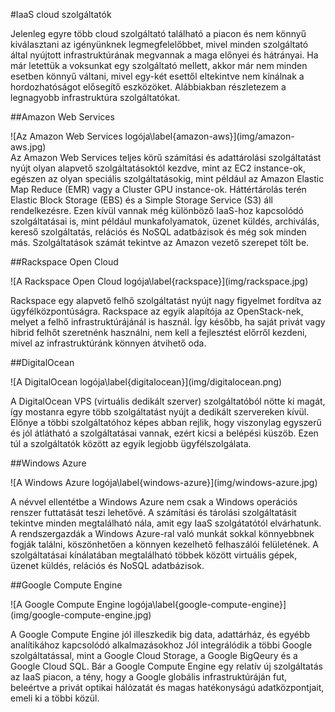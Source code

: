 #IaaS cloud szolgáltatók

Jelenleg egyre több cloud szolgáltató található a piacon és nem könnyű kiválasztani az igényünknek legmegfelelőbbet, mivel minden szolgáltató által nyújtott infrastruktúrának megvannak a maga előnyei és hátrányai. Ha már letettük a voksunkat egy szolgáltató mellett, akkor már nem minden esetben könnyű váltani, mivel egy-két esettől eltekintve nem kínálnak a hordozhatóságot elősegítő eszközöket. Alábbiakban részletezem a legnagyobb infrastruktúra szolgáltatókat.

##Amazon Web Services

<div id="amazon-aws">
![Az Amazon Web Services logója\label{amazon-aws}](img/amazon-aws.jpg)
</div>
Az Amazon Web Services teljes körű számítási és adattárolási szolgáltatást nyújt olyan alapvető szolgáltatásoktól kezdve, mint az EC2 instance-ok, egészen az olyan speciális szolgáltatásokig, mint például az Amazon Elastic Map Reduce (EMR) vagy a Cluster GPU instance-ok. Háttértárolás terén Elastic Block Storage (EBS) és a Simple Storage Service (S3) áll rendelkezésre. Ezen kívül vannak még különböző IaaS-hoz kapcsolódó szolgáltatásai is, mint például munkafolyamatok, üzenet küldés, archiválás, kereső szolgáltatás, relációs és NoSQL adatbázisok és még sok minden más. Szolgáltatások számát tekintve az Amazon vezető szerepet tölt be.

##Rackspace Open Cloud

<div id="rackspace">
![A Rackspace Open Cloud logója\label{rackspace}](img/rackspace.jpg)
</div>

Rackspace egy alapvető felhő szolgáltatást nyújt nagy figyelmet fordítva az ügyfélközpontúságra. Rackspace az egyik alapítója az OpenStack-nek, melyet a felhő infrastruktúrájánál is használ. Így később, ha saját privát vagy hibrid felhőt szeretnénk használni, nem kell a fejlesztést előrről kezdeni, mivel az infrastruktúránk könnyen átvihető oda.

##DigitalOcean

<div id="rackspace">
![A DigitalOcean logója\label{digitalocean}](img/digitalocean.png)
</div>

A DigitalOcean VPS (virtuális dedikált szerver) szolgáltatóból nötte ki magát, így mostanra egyre több szolgáltatást nyújt a dedikált szervereken kívül. Előnye a többi szolgáltatóhoz képes abban rejlik, hogy viszonylag egyszerű és jól átlátható a szolgáltatásai vannak, ezért kicsi a belépési küszöb. Ezen túl a szolgáltatók között az egyik legjobb ügyfélszolgálata.

##Windows Azure

<div id="windows-azure">
![A Windows Azure logója\label{windows-azure}](img/windows-azure.jpg)
</div>

A névvel ellentétbe a Windows Azure nem csak a Windows operációs renszer futtatását teszi lehetővé. A számítási és tárolási szolgáltatásit tekintve minden megtalálható nála, amit egy IaaS szolgátatótól elvárhatunk. A rendszergazdák a Windows Azure-ral való munkát sokkal könnyebbnek fogják találni, köszönhetően a könnyen kezelhető felhaszálói felületének. A szolgáltatásai kínálatában megtalálható többek között virtuális gépek, üzenet küldés, relációs és NoSQL adatbázisok.

##Google Compute Engine

<div id="google-compute-engine">
![A Google Compute Engine logója\label{google-compute-engine}](img/google-compute-engine.jpg)
</div>

A Google Compute Engine jól illeszkedik big data, adattárház, és egyébb analítikához kapcsolódó alkalmazásokhoz Jól integrálódik a többi Google szolgáltatással, mint a Google Cloud Storage, a Google BigQeury és a Google Cloud SQL. Bár a Google Compute Engine egy relatív új szolgáltatás az IaaS piacon, a tény, hogy a Google globális infrastruktúráján fut, beleértve a privát optikai hálózatát és magas hatékonyságú adatközpontjait, emeli ki a többi közül.
